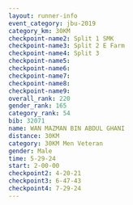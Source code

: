 ```yaml
---
layout: runner-info 
event_category: jbu-2019 
category_km: 30KM 
checkpoint-name2: Split 1 SMK 
checkpoint-name3: Split 2 E Farm 
checkpoint-name4: Split 3 
checkpoint-name5: 
checkpoint-name6: 
checkpoint-name7: 
checkpoint-name8: 
checkpoint-name9: 
overall_rank: 220
gender_rank: 165
category_rank: 54
bib: 32071
name: WAN MAZMAN BIN ABDUL GHANI
distance: 30KM
category: 30KM Men Veteran
gender: Male
time: 5-29-24
start: 2-00-00
checkpoint2: 4-20-21
checkpoint3: 6-47-43
checkpoint4: 7-29-24
---
```


